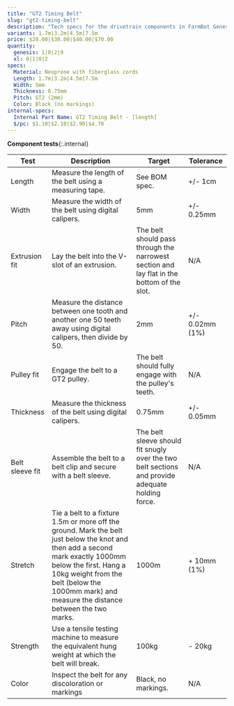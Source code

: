 ```yaml
---
title: "GT2 Timing Belt"
slug: "gt2-timing-belt"
description: "Tech specs for the drivetrain components in FarmBot Genesis. Visit [our shop](http://shop.farm.bot) to purchase parts."
variants: 1.7m|3.2m|4.5m|7.5m
price: $20.00|$30.00|$40.00|$70.00
quantity:
  genesis: 1|0|2|0
  xl: 0|1|0|2
specs:
  Material: Neoprene with fiberglass cords
  Length: 1.7m|3.2m|4.5m|7.5m
  Width: 5mm
  Thickness: 0.75mm
  Pitch: GT2 (2mm)
  Color: Black (no markings)
internal-specs:
  Internal Part Name: GT2 Timing Belt - [length]
  $/pc: $1.10|$2.10|$2.90|$4.70
---
```


**Component tests**{:.internal}

|Test         |Description  |Target       |Tolerance    |
|-------------|-------------|-------------|-------------|
|Length       |Measure the length of the belt using a measuring tape.|See BOM spec.|+/- 1cm
|Width        |Measure the width of the belt using digital calipers.|5mm|+/- 0.25mm
|Extrusion fit|Lay the belt into the V-slot of an extrusion.|The belt should pass through the narrowest section and lay flat in the bottom of the slot.|N/A
|Pitch        |Measure the distance between one tooth and another one 50 teeth away using digital calipers, then divide by 50.|2mm|+/- 0.02mm (1%)
|Pulley fit   |Engage the belt to a GT2 pulley.|The belt should fully engage with the pulley's teeth.|N/A
|Thickness    |Measure the thickness of the belt using digital calipers.|0.75mm|+/- 0.05mm
|Belt sleeve fit|Assemble the belt to a belt clip and secure with a belt sleeve.|The belt sleeve should fit snugly over the two belt sections and provide adequate holding force.|N/A
|Stretch      |Tie a belt to a fixture 1.5m or more off the ground. Mark the belt just below the knot and then add a second mark exactly 1000mm below the first. Hang a 10kg weight from the belt (below the 1000mm mark) and measure the distance between the two marks.|1000m|+ 10mm (1%)
|Strength     |Use a tensile testing machine to measure the equivalent hung weight at which the belt will break.|100kg|- 20kg
|Color        |Inspect the belt for any discoloration or markings|Black, no markings.|N/A
